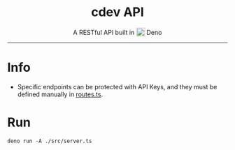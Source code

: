 <h1 align="center">
<!--
<sub>
<img src="./WubbyLogo.png" height="38" width="38"> 
</sub>
-->
cdev API
</h1>
<p align="center">
A RESTful API built in <sub><img src="https://upload.wikimedia.org/wikipedia/commons/thumb/e/e8/Deno_2021.svg/1024px-Deno_2021.svg.png" height="20"></sub> Deno
</p>

***

# Info
<!-- - This API uses PostgreSQL for its database. -->
- Specific endpoints can be protected with API Keys, and they must be defined manually in [routes.ts](./src/routes.ts).

# Run
```
deno run -A ./src/server.ts
```
<!--
## Routes

```
GET      /v1/worldCount
GET      /v1/worldInfo/:id
GET      /v1/userInfo/:id
GET      /v1/activeWorlds?sort= // asc or desc
GET      /v1/searchWorld?query= &limit=
POST     /v1/insertWorld
PATCH    /v1/updateWorld
```
-->